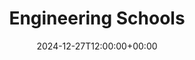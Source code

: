 ---
weight: 10100
title: "Engineering Schools"
description: "Your Global Directory of Business Schools"
icon: database
date: 2024-12-27T12:00:00+00:00
---